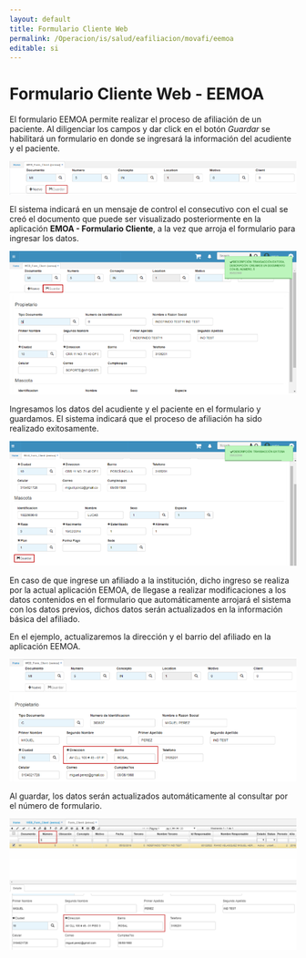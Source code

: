```yaml
---
layout: default
title: Formulario Cliente Web
permalink: /Operacion/is/salud/eafiliacion/movafi/eemoa
editable: si
---
```


# Formulario Cliente Web - EEMOA

El formulario EEMOA permite realizar el proceso de afiliación de un paciente. Al diligenciar los campos y dar click en el botón _Guardar_ se habilitará un formulario en donde se ingresará la información del acudiente y el paciente.  

![](eemoa1.png)

El sistema indicará en un mensaje de control el consecutivo con el cual se creó el documento que puede ser visualizado posteriormente en la aplicación **EMOA - Formulario Cliente**, a la vez que arroja el formulario para ingresar los datos.  

![](eemoa.png)

Ingresamos los datos del acudiente y el paciente en el formulario y guardamos. El sistema indicará que el proceso de afiliación ha sido realizado exitosamente.  

![](eemoa2.png)

En caso de que ingrese un afiliado a la institución, dicho ingreso se realiza por la actual aplicación EEMOA, de llegase a realizar modificaciones a los datos contenidos en el formulario que automáticamente arrojará el sistema con los datos previos, dichos datos serán actualizados en la información básica del afiliado.  

En el ejemplo, actualizaremos la dirección y el barrio del afiliado en la aplicación EEMOA.  

![](eemoa3.png)

Al guardar, los datos serán actualizados automáticamente al consultar por el número de formulario.  

![](eemoa4.png)

